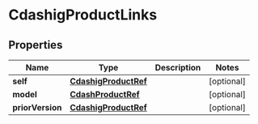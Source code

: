 
# CdashigProductLinks

## Properties
| Name | Type | Description | Notes |
| ------------ | ------------- | ------------- | ------------- |
| **self** | [**CdashigProductRef**](CdashigProductRef.md) |  |  [optional] |
| **model** | [**CdashProductRef**](CdashProductRef.md) |  |  [optional] |
| **priorVersion** | [**CdashigProductRef**](CdashigProductRef.md) |  |  [optional] |



